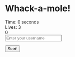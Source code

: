 <html lang="en">
<head>
  <meta charset="UTF-8">
  <title>Whack A Mole!</title>
  <link href='https://fonts.googleapis.com/css?family=Amatic+SC:400,700' rel='stylesheet' type='text/css'>
  <link rel="stylesheet" href="style.css">
</head>
<body>
  
  <h1>Whack-a-mole!</h1>
  <div class= "game-over"></div>
  <div class="timer">Time: <span class="time-elapsed">0</span> seconds</div>
  <div class="lives">Lives: <span class="life-count">3</span></div>
  <div class="score"> 0</div>
  <div class = "start">
  <input type="text" id="usernameInput" placeholder="Enter your username">
  
  
  <button onClick="startGame()">Start!</button>
  </div>

  <div class="game">
    <div class="hole hole1">
      <div class="mole"></div>
    </div>
    <div class="hole hole2">
      <div class="mole"></div>
    </div>
    <div class="hole hole3">
      <div class="mole"></div>
    </div>
    <div class="hole hole4">
      <div class="mole"></div>
    </div>
    <div class="hole hole5">
      <div class="mole"></div>
    </div>
    <div class="hole hole6">
      <div class="mole"></div>
    </div>
  <div class="hole hole7">
    <div class="mole"></div>
  </div>
  <div class="hole hole8">
    <div class="mole"></div>
  </div>
  <div class="hole hole9">
    <div class="mole"></div>
  </div>
</div>

<script src="script.js"></script>
</body>
</html>